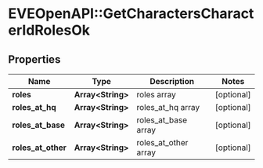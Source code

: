 # EVEOpenAPI::GetCharactersCharacterIdRolesOk

## Properties
Name | Type | Description | Notes
------------ | ------------- | ------------- | -------------
**roles** | **Array&lt;String&gt;** | roles array | [optional] 
**roles_at_hq** | **Array&lt;String&gt;** | roles_at_hq array | [optional] 
**roles_at_base** | **Array&lt;String&gt;** | roles_at_base array | [optional] 
**roles_at_other** | **Array&lt;String&gt;** | roles_at_other array | [optional] 


